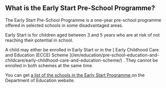 ##  What is the Early Start Pre-School Programme?

The Early Start Pre-School Programme is a one-year pre-school programme
offered in selected schools in some disadvantaged areas.

Early Start is for children aged between 3 and 5 years who are at risk of not
reaching their potential in school.

A child may either be enrolled in Early Start or in the [ Early Childhood Care
and Education (ECCE) Scheme ](/en/education/pre-school-education-and-
childcare/early-childhood-care-and-education-scheme/) . They cannot be
enrolled in both schemes at the same time.

You can get [ a list of the schools in the Early Start Programme
](https://www.gov.ie/en/service/78ff8-early-start-programme/) on the
Department of Education website.

